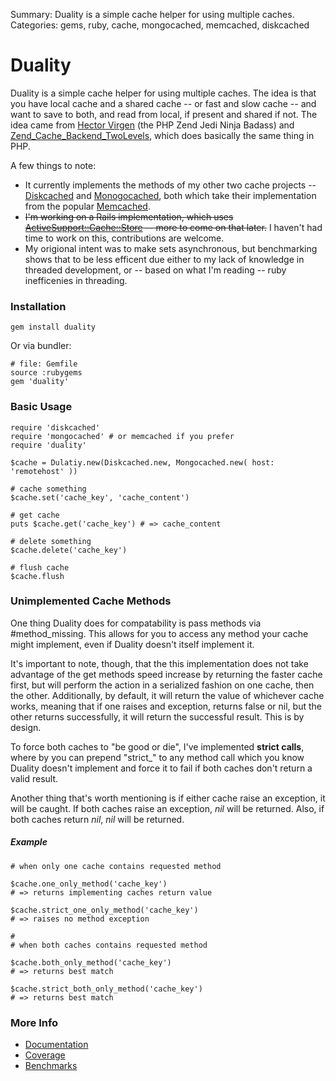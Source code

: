Summary: Duality is a simple cache helper for using multiple caches.
Categories: gems, ruby, cache, mongocached, memcached, diskcached

# Duality

Duality is a simple cache helper for using multiple caches. The idea is that you have local cache and a shared cache -- or fast and slow cache -- and want to save to both, and read from local, if present and shared if not. The idea came from [Hector Virgen](http://www.virgentech.com/) (the PHP Zend Jedi Ninja Badass) and [Zend_Cache_Backend_TwoLevels](http://framework.zend.com/manual/en/zend.cache.backends.html#zend.cache.backends.twolevels), which does basically the same thing in PHP.

A few things to note:

* It currently implements the methods of my other two cache projects -- [Diskcached](/tag/diskcached) and [Monogocached](/tag/mongocached), both which take their implementation from the popular [Memcached](https://rubygems.org/gems/memcached).
* ~~I'm working on a Rails implementation, which uses [ActiveSupport::Cache::Store](http://api.rubyonrails.org/classes/ActiveSupport/Cache/Store.html) -- more to come on that later.~~ I haven't had time to work on this, contributions are welcome.
* My origional intent was to make sets asynchronous, but benchmarking shows that to be less efficent due either to my lack of knowledge in threaded development, or -- based on what I'm reading -- ruby inefficenies in threading.


### Installation

    gem install duality 
  
Or via bundler:

    # file: Gemfile
    source :rubygems
    gem 'duality'
	

### Basic Usage

    require 'diskcached'
    require 'mongocached' # or memcached if you prefer
    require 'duality'
	
    $cache = Dulatiy.new(Diskcached.new, Mongocached.new( host: 'remotehost' ))
	
    # cache something
    $cache.set('cache_key', 'cache_content')
	
    # get cache
    puts $cache.get('cache_key') # => cache_content
	
    # delete something
    $cache.delete('cache_key')
	
    # flush cache
    $cache.flush
	
### Unimplemented Cache Methods

One thing Duality does for compatability is pass methods via #method_missing. This allows for you to access any method your cache might implement, even if Duality doesn't itself implement it. 

It's important to note, though, that the this implementation does not take advantage of the get methods speed increase by returning the faster cache first, but will perform the action in a serialized fashion on one cache, then the other. Additionally, by default, it will return the value of whichever cache works, meaning that if one raises and exception, returns false or nil, but the other returns successfully, it will return the successful result. This is by design.

To force both caches to "be good or die", I've implemented **strict calls**, where by you can prepend "strict_" to any method call which you know Duality doesn't implement and force it to fail if both caches don't return a valid result.

Another thing that's worth mentioning is if either cache raise an exception, it will be caught. If both caches raise an exception, *nil* will be returned. Also, if both caches return *nil*, *nil* will be returned.

##### Example

    # when only one cache contains requested method
    
    $cache.one_only_method('cache_key') 
    # => returns implementing caches return value
    
    $cache.strict_one_only_method('cache_key') 
    # => raises no method exception
    
    #
    # when both caches contains requested method
    
    $cache.both_only_method('cache_key')
    # => returns best match
    
    $cache.strict_both_only_method('cache_key')
    # => returns best match


### More Info

* [Documentation](http://rubyops.github.com/duality/doc/Duality.html) 
* [Coverage](http://rubyops.github.com/duality/coverage/)
* [Benchmarks](https://github.com/rubyops/duality/blob/master/BENCHMARK.md)
